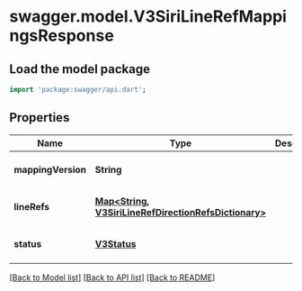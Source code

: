 # swagger.model.V3SiriLineRefMappingsResponse

## Load the model package
```dart
import 'package:swagger/api.dart';
```

## Properties
Name | Type | Description | Notes
------------ | ------------- | ------------- | -------------
**mappingVersion** | **String** |  | [optional] [default to null]
**lineRefs** | [**Map&lt;String, V3SiriLineRefDirectionRefsDictionary&gt;**](V3SiriLineRefDirectionRefsDictionary.md) |  | [optional] [default to {}]
**status** | [**V3Status**](V3Status.md) |  | [optional] [default to null]

[[Back to Model list]](../README.md#documentation-for-models) [[Back to API list]](../README.md#documentation-for-api-endpoints) [[Back to README]](../README.md)

